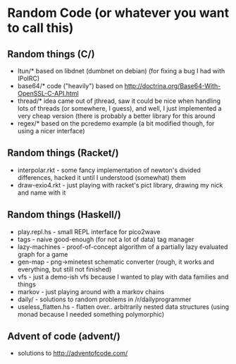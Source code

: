 Random Code (or whatever you want to call this)
==========

## Random things (C/)

* ltun/*   based on libdnet (dumbnet on debian) (for fixing a bug I had with IPoIRC)
* base64/* code ("heavily") based on http://doctrina.org/Base64-With-OpenSSL-C-API.html
* thread/* idea came out of jthread, saw it could be nice when handling lots of threads (or somewhere, I guess), and well, I just implemented a very cheap version (there is probably a better library for this around
* regex/*  based on the pcredemo example (a bit modified though, for using a nicer interface)

## Random things (Racket/)

* interpolar.rkt - some fancy implementation of newton's divided differences, hacked it until I understood (somewhat) them
* draw-exio4.rkt - just playing with racket's pict library, drawing my nick and name with it

## Random things (Haskell/)

* play.repl.hs - small REPL interface for pico2wave
* tags - naive good-enough (for not a lot of data) tag manager
* lazy-machines - proof-of-concept algorithm of a partially lazy evaluated graph for a game
* gen-map - png->minetest schematic converter (rough, it works and everything, but still not finished)
* vfs - just a demo-ish vfs because I wanted to play with data families and things
* markov - just playing around with a markov chains
* daily/ - solutions to random problems in /r/dailyprogrammer
* useless_flatten.hs - flatten over.. arbitrarily nested data structures (using monad because I needed something polymorphic) 

## Advent of code (advent/)

* solutions to http://adventofcode.com/

